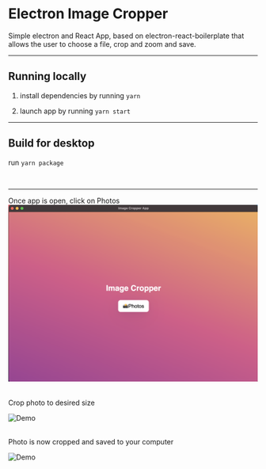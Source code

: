 # Electron Image Cropper

Simple electron and React App, based on electron-react-boilerplate that allows the user to choose a file, crop and zoom and save.

---

## Running locally

1. install dependencies by running `yarn`

2. launch app by running `yarn start`

---

## Build for desktop

run `yarn package`

<br>

---

Once app is open, click on Photos
![Demo](image.png)

<br>
Crop photo to desired size

![Demo](gif.gif)

<br>
Photo is now cropped and saved to your computer

![Demo](product.png)
